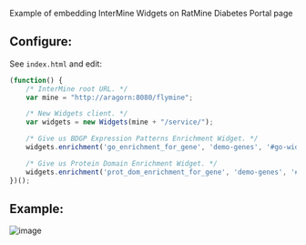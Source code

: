 Example of embedding InterMine Widgets on RatMine Diabetes Portal page

## Configure:
See `index.html` and edit:

```javascript
(function() {
    /* InterMine root URL. */
    var mine = "http://aragorn:8080/flymine";

    /* New Widgets client. */
    var widgets = new Widgets(mine + "/service/");

    /* Give us BDGP Expression Patterns Enrichment Widget. */
    widgets.enrichment('go_enrichment_for_gene', 'demo-genes', '#go-widget');

    /* Give us Protein Domain Enrichment Widget. */
    widgets.enrichment('prot_dom_enrichment_for_gene', 'demo-genes', '#protein-domain-widget');
})();
```

## Example:
![image](https://github.com/radekstepan/intermine-embedding-examples/raw/master/ratmine-widgets/example.png)